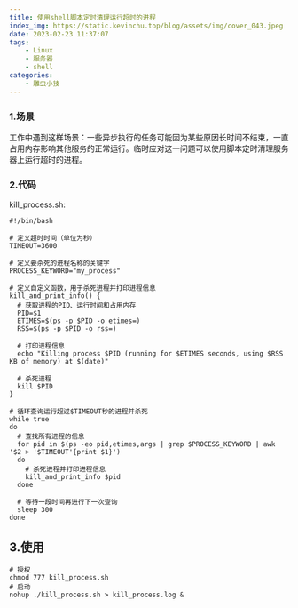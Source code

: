 ```yaml
---
title: 使用shell脚本定时清理运行超时的进程
index_img: https://static.kevinchu.top/blog/assets/img/cover_043.jpeg
date: 2023-02-23 11:37:07
tags:
    - Linux
    - 服务器
    - shell
categories:
    - 雕虫小技
---
```


### 1.场景

工作中遇到这样场景：一些异步执行的任务可能因为某些原因长时间不结束，一直占用内存影响其他服务的正常运行。临时应对这一问题可以使用脚本定时清理服务器上运行超时的进程。


### 2.代码

kill_process.sh:

```shell
#!/bin/bash

# 定义超时时间（单位为秒）
TIMEOUT=3600

# 定义要杀死的进程名称的关键字
PROCESS_KEYWORD="my_process"

# 定义自定义函数，用于杀死进程并打印进程信息
kill_and_print_info() {
  # 获取进程的PID、运行时间和占用内存
  PID=$1
  ETIMES=$(ps -p $PID -o etimes=)
  RSS=$(ps -p $PID -o rss=)

  # 打印进程信息
  echo "Killing process $PID (running for $ETIMES seconds, using $RSS KB of memory) at $(date)"

  # 杀死进程
  kill $PID
}

# 循环查询运行超过$TIMEOUT秒的进程并杀死
while true
do
  # 查找所有进程的信息
  for pid in $(ps -eo pid,etimes,args | grep $PROCESS_KEYWORD | awk '$2 > '$TIMEOUT'{print $1}')
  do
    # 杀死进程并打印进程信息
    kill_and_print_info $pid
  done

  # 等待一段时间再进行下一次查询
  sleep 300
done
```


## 3.使用

```shell
# 授权
chmod 777 kill_process.sh
# 启动
nohup ./kill_process.sh > kill_process.log &
```